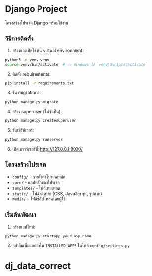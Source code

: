# Django Project

โครงสร้างโปรเจค Django พร้อมใช้งาน

## วิธีการติดตั้ง

1. สร้างและเปิดใช้งาน virtual environment:
```bash
python3 -m venv venv
source venv/bin/activate  # บน Windows ใช้ `venv\Scripts\activate`
```

2. ติดตั้ง requirements:
```bash
pip install -r requirements.txt
```

3. รัน migrations:
```bash
python manage.py migrate
```

4. สร้าง superuser (ไม่จำเป็น):
```bash
python manage.py createsuperuser
```

5. รันเซิร์ฟเวอร์:
```bash
python manage.py runserver
```

6. เปิดเบราว์เซอร์ที่: http://127.0.0.1:8000/

## โครงสร้างโปรเจค

- `config/` - การตั้งค่าโปรเจคหลัก
- `core/` - แอปหลักของโปรเจค
- `templates/` - ไฟล์เทมเพลต
- `static/` - ไฟล์ static (CSS, JavaScript, รูปภาพ)
- `media/` - ไฟล์ที่อัปโหลดโดยผู้ใช้

## เริ่มต้นพัฒนา

1. สร้างแอปใหม่:
```bash
python manage.py startapp your_app_name
```

2. อย่าลืมเพิ่มแอปลงใน `INSTALLED_APPS` ในไฟล์ `config/settings.py`
# dj_data_correct
